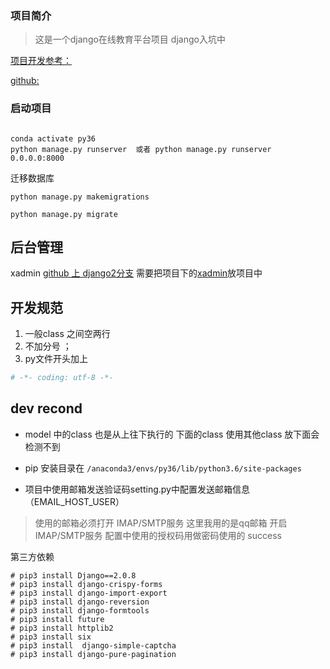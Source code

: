 ### 项目简介
> 这是一个django在线教育平台项目  django入坑中 

[项目开发参考：](https://blog.starmeow.cn/feature/1/?page=2)

[github:](https://github.com/xyliurui/OnlineLearningPlatform)


### 启动项目
```

conda activate py36
python manage.py runserver  或者 python manage.py runserver 0.0.0.0:8000

```

迁移数据库

```
python manage.py makemigrations

python manage.py migrate

```



## 后台管理
xadmin
[github 上 django2分支](https://github.com/sshwsfc/xadmin/tree/django2)
需要把项目下的[xadmin](https://github.com/sshwsfc/xadmin/tree/django2/xadmin 
)放项目中



## 开发规范

1. 一般class 之间空两行
2. 不加分号 ；
3. py文件开头加上
```py
# -*- coding: utf-8 -*-
```


## dev recond

* model 中的class 也是从上往下执行的  下面的class 使用其他class 放下面会检测不到

* pip 安装目录在 `/anaconda3/envs/py36/lib/python3.6/site-packages`

* 项目中使用邮箱发送验证码setting.py中配置发送邮箱信息（EMAIL_HOST_USER）
> 使用的邮箱必须打开 IMAP/SMTP服务 
> 这里我用的是qq邮箱 开启IMAP/SMTP服务 配置中使用的授权码用做密码使用的 success
 
第三方依赖
```shell
# pip3 install Django==2.0.8
# pip3 install django-crispy-forms
# pip3 install django-import-export
# pip3 install django-reversion
# pip3 install django-formtools
# pip3 install future
# pip3 install httplib2
# pip3 install six
# pip3 install  django-simple-captcha
# pip3 install django-pure-pagination
```
